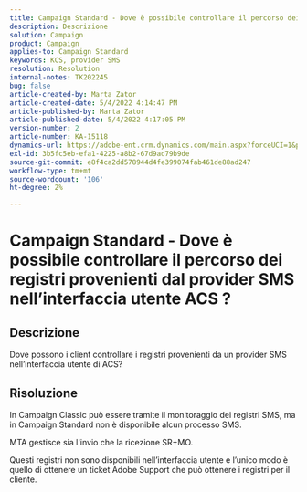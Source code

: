 ```yaml
---
title: Campaign Standard - Dove è possibile controllare il percorso dei registri provenienti dal provider SMS nell’interfaccia utente ACS ?
description: Descrizione
solution: Campaign
product: Campaign
applies-to: Campaign Standard
keywords: KCS, provider SMS
resolution: Resolution
internal-notes: TK202245
bug: false
article-created-by: Marta Zator
article-created-date: 5/4/2022 4:14:47 PM
article-published-by: Marta Zator
article-published-date: 5/4/2022 4:17:05 PM
version-number: 2
article-number: KA-15118
dynamics-url: https://adobe-ent.crm.dynamics.com/main.aspx?forceUCI=1&pagetype=entityrecord&etn=knowledgearticle&id=95fdfd4c-c5cb-ec11-a7b5-6045bd00d4f5
exl-id: 3b5fc5eb-efa1-4225-a8b2-67d9ad79b9de
source-git-commit: e8f4ca2dd578944d4fe399074fab461de88ad247
workflow-type: tm+mt
source-wordcount: '106'
ht-degree: 2%

---
```


# Campaign Standard - Dove è possibile controllare il percorso dei registri provenienti dal provider SMS nell’interfaccia utente ACS ?

## Descrizione


Dove possono i client controllare i registri provenienti da un provider SMS nell’interfaccia utente di ACS?


## Risoluzione


In Campaign Classic può essere tramite il monitoraggio dei registri SMS, ma in Campaign Standard non è disponibile alcun processo SMS.

MTA gestisce sia l&#39;invio che la ricezione SR+MO.

Questi registri non sono disponibili nell’interfaccia utente e l’unico modo è quello di ottenere un ticket Adobe Support che può ottenere i registri per il cliente.
